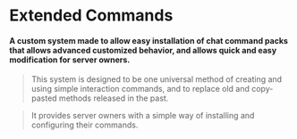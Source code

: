 # Extended Commands
#### A custom system made to allow easy installation of chat command packs that allows advanced customized behavior, and allows quick and easy modification for server owners.

> This system is designed to be one universal method of creating and using simple interaction commands, and to replace old and copy-pasted methods released in the past.

> It provides server owners with a simple way of installing and configuring their commands.
